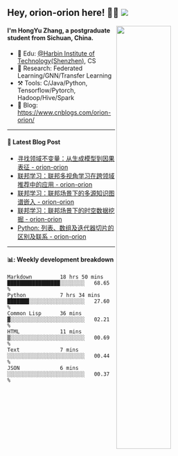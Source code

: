 <!--
 * @Descripttion: 
 * @Version: 1.0
 * @Author: ZhangHongYu
 * @Date: 2022-03-13 11:15:04
 * @LastEditors: ZhangHongYu
 * @LastEditTime: 2022-07-03 14:37:10
-->
## Hey, orion-orion here! 👋🏻  ![](https://komarev.com/ghpvc/?username=orion-orion)


<img align="right" src="https://github-readme-stats.vercel.app/api?username=orion-orion&show_icons=true&hide_border=true" width="50%">

#### I'm HongYu Zhang, a postgraduate student from Sichuan, China.
- 🏫 Edu: [@Harbin Institute of Technology(Shenzhen)](https://www.hitsz.edu.cn/index.html), CS
- 🔭 Research: Federated Learning/GNN/Transfer Learning
- ⚒️ Tools: C/Java/Python, Tensorflow/Pytorch, Hadoop/Hive/Spark
- 📗 Blog: https://www.cnblogs.com/orion-orion/ 

___

#### 📕  Latest Blog Post 
<!-- BLOG-POST-LIST:START -->
- [寻找领域不变量：从生成模型到因果表征 - orion-orion](https://www.cnblogs.com/orion-orion/p/16729545.html)
- [联邦学习：联邦多视角学习在跨领域推荐中的应用 - orion-orion](https://www.cnblogs.com/orion-orion/p/16584365.html)
- [联邦学习：联邦场景下的多源知识图谱嵌入 - orion-orion](https://www.cnblogs.com/orion-orion/p/16537292.html)
- [联邦学习：联邦场景下的时空数据挖掘 - orion-orion](https://www.cnblogs.com/orion-orion/p/16500126.html)
- [Python: 列表、数组及迭代器切片的区别及联系 - orion-orion](https://www.cnblogs.com/orion-orion/p/16464225.html)
<!-- BLOG-POST-LIST:END -->

____

#### 📊: Weekly development breakdown
<!--START_SECTION:waka-->

```text
Markdown         18 hrs 50 mins  █████████████████░░░░░░░░   68.65 %
Python           7 hrs 34 mins   ███████░░░░░░░░░░░░░░░░░░   27.60 %
Common Lisp      36 mins         ▓░░░░░░░░░░░░░░░░░░░░░░░░   02.21 %
HTML             11 mins         ▒░░░░░░░░░░░░░░░░░░░░░░░░   00.69 %
Text             7 mins          ░░░░░░░░░░░░░░░░░░░░░░░░░   00.44 %
JSON             6 mins          ░░░░░░░░░░░░░░░░░░░░░░░░░   00.37 %
```

<!--END_SECTION:waka-->













